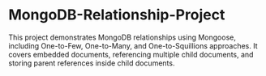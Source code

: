 # MongoDB-Relationship-Project
This project demonstrates MongoDB relationships using Mongoose, including One-to-Few, One-to-Many, and One-to-Squillions approaches. It covers embedded documents, referencing multiple child documents, and storing parent references inside child documents.  
